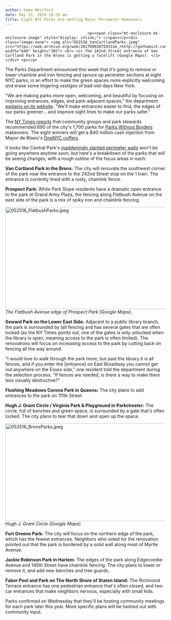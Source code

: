 ```yaml
---
author: Emma Whitford
date: May 25, 2016 10:28 am
title: Eight NYC Parks Are Getting Major Perimeter Makeovers 
---
```


	
										<p><span class="mt-enclosure mt-enclosure-image" style="display: inline;"> </span></p><div class="image-none"> <img alt="052516_VanCortlandParks.jpeg" src="https://web.archive.org/web/20170903075933im_/http://gothamist.com/attachments/nyc_ewhitford/052516_VanCortlandParks.jpeg" width="640" height="392"> <br> <i> The 242nd Street entrance of Van Cortland Park in the Bronx is getting a facelift (Google Maps). </i></div> <p></p>

<p>The Parks Department announced this week that it&apos;s going to remove or lower chainlink and iron fencing and spruce up perimeter sections at eight NYC parks, in an effort to make the green spaces more explicitly welcoming and erase some lingering vestiges of bad-old-days New York. </p>

<p>&quot;We are making parks more open, welcoming, and beautiful by focusing on improving entrances, edges, and park-adjacent spaces,&quot; the department <a href="https://web.archive.org/web/20170903075933/https://www.nycgovparks.org/planning-and-building/planning/parks-without-borders">explains on its website</a>. &quot;We&apos;ll make entrances easier to find, the edges of our parks greener... and improve sight lines to make our parks safer.&quot; </p>

<p>The <a href="https://web.archive.org/web/20170903075933/http://www.nytimes.com/2016/05/25/nyregion/overhauling-8-parks-new-york-seeks-to-create-more-inviting-spaces.html?rref=collection%252Fsectioncollection%252Fnyregion&amp;version=meter+at+0&amp;module=meter-Links&amp;pgtype=article&amp;contentId=&amp;mediaId=&amp;referrer=https%3A%2F%2Ft.co%2FyjRIkELV5t&amp;priority=true&amp;action=click&amp;contentCollection=meter-links-click">NY Times reports</a> that community groups and park stewards recommended 690 of the city&apos;s 1,700 parks for <a href="https://web.archive.org/web/20170903075933/https://www.nycgovparks.org/planning-and-building/planning/parks-without-borders/how-it-works">Parks Without Borders</a> makeovers. The eight winners will get a $40 million cash injection from Mayor de Blasio&apos;s <a href="https://web.archive.org/web/20170903075933/http://gothamist.com/2015/04/22/by_2030_de_blasio_wants_to_reduce_n.php">OneNYC coffers</a>. </p>

<p>It looks like Central Park&apos;s <a href="https://web.archive.org/web/20170903075933/http://gothamist.com/2014/09/04/central_park_stone_walls.php">maddeningly slanted perimeter walls</a> won&apos;t be going anywhere anytime soon, but here&apos;s a breakdown of the parks that <em>will</em> be seeing changes, with a rough outline of the focus areas in each: </p>

<p><strong>Van Cortland Park in the Bronx:</strong> The city will renovate the southwest corner of the park near the entrance to the 242nd Street stop on the 1 train. The entrance is currently lined with a rusty, chainlink fence. </p>

<p><strong>Prospect Park:</strong> While Park Slope residents have a dramatic open entrance to the park at Grand Army Plaza, the fencing along Flatbush Avenue on the east side of the park is a mix of spiky iron and chainlink fencing. </p>

<p><span class="mt-enclosure mt-enclosure-image" style="display: inline;"> </span></p><div class="image-none"> <img alt="052516_FlatbushParks.jpeg" src="https://web.archive.org/web/20170903075933im_/http://gothamist.com/attachments/nyc_ewhitford/052516_FlatbushParks.jpeg" width="640" height="321"> <br> <i> The Flatbush Avenue edge of Prospect Park (Google Maps). </i></div> <p></p>

<p><strong>Seward Park on the Lower East Side:</strong> Adjacent to a public library branch, the park is surrounded by tall fencing and has several gates that are often locked (as the NY Times points out, one of the gates is only unlocked when the library is open, meaning access to the park is often limited). The renovations will focus on increasing access to the park by cutting back on fencing all the way around. </p>

<p>&quot;I would love to walk through the park more, but past the library it is all fences, and if you enter the [entrance] on East Broadway you cannot get out anywhere on the Essex side,&quot; one resident told the department during the selection process. &quot;If fences are needed, is there a way to make them less visually obstructive?&quot;</p>

<p><strong>Flushing Meadows Corona Park in Queens:</strong> The city plans to add entrances to the park on 111th Street. </p>

<p><strong>Hugh J. Grant Circle / Virginia Park &amp; Playground in Parkchester:</strong> The circle, full of benches and green space, is surrounded by a gate that&apos;s often locked. The city plans to tear that down and open up the space. </p>

<p><span class="mt-enclosure mt-enclosure-image" style="display: inline;"> </span></p><div class="image-none"> <img alt="052516_BronxParks.jpeg" src="https://web.archive.org/web/20170903075933im_/http://gothamist.com/attachments/nyc_ewhitford/052516_BronxParks.jpeg" width="640" height="307"> <br> <i>Hugh J. Grant Circle (Google Maps).</i></div> <p></p>

<p><strong>Fort Greene Park:</strong> The city will focus on the northern edge of the park, which has the fewest entrances. Neighbors who voted for the renovation pointed out that the park is bordered by a solid wall along most of Myrtle Avenue. </p>

<p><strong>Jackie Robinson Park in Harlem:</strong> The edges of the park along Edgecombe Avenue and 145th Street have chainlink fencing. The city plans to lower or remove it, and add new benches and tree guards. </p>

<p><strong>Faber Pool and Park on The North Shore of Staten Island:</strong> The Richmond Terrace entrance has one pedestrian entrance that&apos;s often closed, and two car entrances that make neighbors nervous, especially with small kids. </p>

<p>Parks confirmed on Wednesday that they&apos;ll be hosting community meetings for each park later this year. More specific plans will be hashed out with community input.</p>					
										
									
				